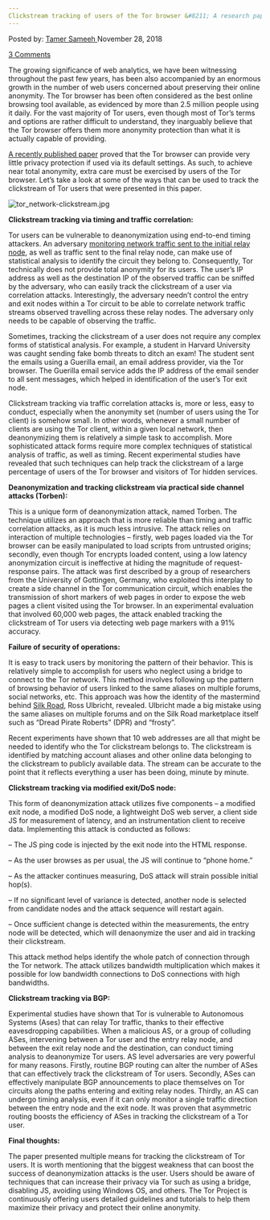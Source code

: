 ```yaml
---
Clickstream tracking of users of the Tor browser &#8211; A research paper
---
```

<article class="post-listing post-27401 post type-post status-publish format-standard has-post-thumbnail hentry 
tag-browser tag-clickstream tag-paper tag-research  tag-tracking tag-users">
<div class="post-inner">
<span>Posted by: <a href="https://www.deepdotweb.com/author/tamersameeh/" title="">Tamer Sameeh </a></span>
<span>November 28, 2018</span>

<span><a href="https://www.deepdotweb.com/2018/11/28/clickstream-tracking-of-users-of-the-tor-browser-a-research-paper/#comments">3 Comments</a></span>


<p>The growing significance of web analytics, we have been witnessing throughout the past few years, has been also accompanied by an enormous growth in the number of web users concerned about preserving their online anonymity. The Tor browser has been often considered as the best online browsing tool available, as evidenced by more than 2.5 million people using it daily. For the vast majority of Tor users, even though most of Tor&#8217;s terms and options are rather difficult to understand, they inarguably believe that the Tor browser offers them more anonymity protection than what it is actually capable of providing.</p>
<p><a href="https://www.tandfonline.com/doi/abs/10.1080/23742917.2018.1518060">A recently published paper</a> proved that the Tor browser can provide very little privacy protection if used via its default settings. As such, to achieve near total anonymity, extra care must be exercised by users of the Tor browser. Let&#8217;s take a look at some of the ways that can be used to track the clickstream of Tor users that were presented in this paper.</p>
<p><img class="wp-image-27404" src="/imgs/2018/11/tor_network-clickstream-jpg-1.jpeg" alt="tor_network-clickstream.jpg" srcset="/imgs/2018/11/tor_network-clickstream-jpg-1.jpeg 680w, /imgs/2018/11/tor_network-clickstream-jpg-1-300x176.jpeg 300w" sizes="(max-width: 680px) 100vw, 680px" /></p>
<p><strong>Clickstream tracking via timing and traffic correlation:</strong></p>
<p>Tor users can be vulnerable to deanonymization using end-to-end timing attackers. An adversary <a href="https://www.deepdotweb.com/2018/10/10/digestor-comparative-tool-for-tor-passive-traffic-analysis-attacks/">monitoring network traffic sent to the initial relay node</a>, as well as traffic sent to the final relay node, can make use of statistical analysis to identify the circuit they belong to. Consequently, Tor technically does not provide total anonymity for its users. The user&#8217;s IP address as well as the destination IP of the observed traffic can be sniffed by the adversary, who can easily track the clickstream of a user via correlation attacks. Interestingly, the adversary needn&#8217;t control the entry and exit nodes within a Tor circuit to be able to correlate network traffic streams observed travelling across these relay nodes. The adversary only needs to be capable of observing the traffic.</p>
<p>Sometimes, tracking the clickstream of a user does not require any complex forms of statistical analysis. For example, a student in Harvard University was caught sending fake bomb threats to ditch an exam! The student sent the emails using a Guerilla email, an email address provider, via the Tor browser. The Guerilla email service adds the IP address of the email sender to all sent messages, which helped in identification of the user&#8217;s Tor exit node.</p>
<p>Clickstream tracking via traffic correlation attacks is, more or less, easy to conduct, especially when the anonymity set (number of users using the Tor client) is somehow small. In other words, whenever a small number of clients are using the Tor client, within a given local network, then deanonymizing them is relatively a simple task to accomplish. More sophisticated attack forms require more complex techniques of statistical analysis of traffic, as well as timing. Recent experimental studies have revealed that such techniques can help track the clickstream of a large percentage of users of the Tor browser and visitors of Tor hidden services.</p>
<p><strong>Deanonymization and tracking clickstream via practical side channel attacks (Torben):</strong></p>
<p>This is a unique form of deanonymization attack, named Torben. The technique utilizes an approach that is more reliable than timing and traffic correlation attacks, as it is much less intrusive. The attack relies on interaction of multiple technologies &#8211; firstly, web pages loaded via the Tor browser can be easily manipulated to load scripts from untrusted origins; secondly, even though Tor encrypts loaded content, using a low latency anonymization circuit is ineffective at hiding the magnitude of request-response pairs. The attack was first described by a group of researchers from the University of Gottingen, Germany, who exploited this interplay to create a side channel in the Tor communication circuit, which enables the transmission of short markers of web pages in order to expose the web pages a client visited using the Tor browser. In an experimental evaluation that involved 60,000 web pages, the attack enabled tracking the clickstream of Tor users via detecting web page markers with a 91% accuracy.</p>
<p><strong>Failure of security of operations:</strong></p>
<p>It is easy to track users by monitoring the pattern of their behavior. This is relatively simple to accomplish for users who neglect using a bridge to connect to the Tor network. This method involves following up the pattern of browsing behavior of users linked to the same aliases on multiple forums, social networks, etc. This approach was how the identity of the mastermind behind <a href="https://www.deepdotweb.com/2015/01/15/step-towards-the-star-chamber/">Silk Road</a>, Ross Ulbricht, revealed. Ulbricht made a big mistake using the same aliases on multiple forums and on the Silk Road marketplace itself such as &#8220;Dread Pirate Roberts&#8221; (DPR) and &#8220;frosty&#8221;.</p>
<p>Recent experiments have shown that 10 web addresses are all that might be needed to identify who the Tor clickstream belongs to. The clickstream is identified by matching account aliases and other online data belonging to the clickstream to publicly available data. The stream can be accurate to the point that it reflects everything a user has been doing, minute by minute.</p>
<p><strong>Clickstream tracking via modified exit/DoS node:</strong></p>
<p>This form of deanonymization attack utilizes five components &#8211; a modified exit node, a modified DoS node, a lightweight DoS web server, a client side JS for measurement of latency, and an instrumentation client to receive data. Implementing this attack is conducted as follows:</p>
<p>&#8211; The JS ping code is injected by the exit node into the HTML response.</p>
<p>&#8211; As the user browses as per usual, the JS will continue to &#8220;phone home.&#8221;</p>
<p>&#8211; As the attacker continues measuring, DoS attack will strain possible initial hop(s).</p>
<p>&#8211; If no significant level of variance is detected, another node is selected from candidate nodes and the attack sequence will restart again.</p>
<p>&#8211; Once sufficient change is detected within the measurements, the entry node will be detected, which will denaonymize the user and aid in tracking their clickstream.</p>
<p>This attack method helps identify the whole patch of connection through the Tor network. The attack utilizes bandwidth multiplication which makes it possible for low bandwidth connections to DoS connections with high bandwidths.</p>
<p><strong>Clickstream tracking via BGP:</strong></p>
<p>Experimental studies have shown that Tor is vulnerable to Autonomous Systems (Ases) that can relay Tor traffic, thanks to their effective eavesdropping capabilities. When a malicious AS, or a group of colluding ASes, intervening between a Tor user and the entry relay node, and between the exit relay node and the destination, can conduct timing analysis to deanonymize Tor users. AS level adversaries are very powerful for many reasons. Firstly, routine BGP routing can alter the number of ASes that can effectively track the clickstream of Tor users. Secondly, ASes can effectively manipulate BGP announcements to place themselves on Tor circuits along the paths entering and exiting relay nodes. Thirdly, an AS can undergo timing analysis, even if it can only monitor a single traffic direction between the entry node and the exit node. It was proven that asymmetric routing boosts the efficiency of ASes in tracking the clickstream of a Tor user.</p>
<p><strong>Final thoughts:</strong></p>
<p>The paper presented multiple means for tracking the clickstream of Tor users. It is worth mentioning that the biggest weakness that can boost the success of deanonymization attacks is the user. Users should be aware of techniques that can increase their privacy via Tor such as using a bridge, disabling JS, avoiding using Windows OS, and others. The Tor Project is continuously offering users detailed guidelines and tutorials to help them maximize their privacy and protect their online anonymity.</p>
</div>
<span style="display:none"><a href="https://www.deepdotweb.com/tag/browser/" rel="tag">browser</a> <a href="https://www.deepdotweb.com/tag/clickstream/" rel="tag">clickstream</a> <a href="https://www.deepdotweb.com/tag/paper/" rel="tag">paper</a> <a href="https://www.deepdotweb.com/tag/research/" rel="tag">research</a> <a href="https://www.deepdotweb.com/tag/tor/" rel="tag">tor</a> <a href="https://www.deepdotweb.com/tag/tracking/" rel="tag">tracking</a> <a href="https://www.deepdotweb.com/tag/users/" rel="tag">users</a></span> <span style="display:none" class="updated">2018-11-28<a href="https://www.deepdotweb.com/author/tamersameeh/" title="Posts by Tamer Sameeh" rel="author">Tamer Sameeh</a></strong></div>
</div>
</article>

